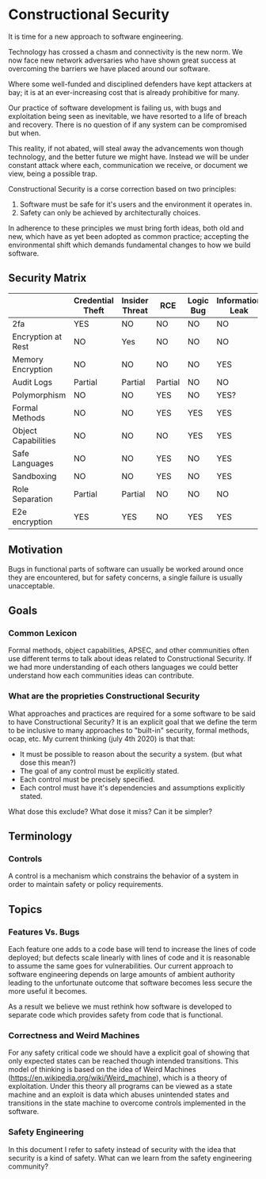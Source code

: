 
# Constructional Security

It is time for a new approach to software engineering.

Technology has crossed a chasm and connectivity is the new norm. We now face new network adversaries who have shown great success at overcoming the barriers we have placed around our software.

Where some well-funded and disciplined defenders have kept attackers at bay; it is at an ever-increasing cost that is already prohibitive for many.
 
Our practice of software development is failing us, with bugs and exploitation being seen as inevitable, we have resorted to a life of breach and recovery. There is no question of if any system can be compromised but when.

This reality, if not abated, will steal away the advancements won though technology, and the better future we might have. Instead we will be under constant attack where each, communication we receive, or document we view, being a possible trap.

Constructional Security is a corse correction based on two principles:

1. Software must be safe for it's users and the environment it operates in.
2. Safety can only be achieved by architecturally choices.

In adherence to these principles we must bring forth ideas, both old and new, which have as yet been adopted as common practice; accepting the environmental shift which demands fundamental changes to how we build software.


## Security Matrix
|                   |Credential Theft |Insider Threat |RCE    |Logic Bug|Information Leak|Backdoor|Phishing|Social Engineering|
|---                |---              |---            |---    |---      |--              |--      |--      |--                |
|2fa                |YES              |NO             |NO     |NO       |NO              |NO      |YES     |NO?               |
|Encryption at Rest |NO               |Yes            |NO     |NO       |NO              |NO      |NO      |NO                |
|Memory Encryption  |NO               |NO             |NO     |NO       |YES             |NO      |NO      |NO                |
|Audit Logs         |Partial          |Partial        |Partial|NO       |NO              |NO      |YES     |YES               |
|Polymorphism       |NO               |NO             |YES    |NO       |YES?            |NO      |NO      |NO                |
|Formal Methods     |NO               |NO             |YES    |YES      |YES             |YES     |NO      |NO                |
|Object Capabilities|NO               |NO             |NO     |YES      |YES             |NO      |NO      |NO                |
|Safe Languages     |NO               |NO             |YES    |NO       |YES             |NO      |NO      |NO                |
|Sandboxing         |NO               |NO             |YES    |NO       |YES             |YES     |NO      |NO                |
|Role Separation    |Partial          |Partial        |NO     |NO       |NO              |NO      |YES     |YES               |
|E2e encryption     |YES              |YES            |NO     |YES      |YES             |YES     |YES     |NO                |

## Motivation


Bugs in functional parts of software can usually be worked around once they are encountered, but for safety concerns, a single failure is usually unacceptable.

## Goals

### Common Lexicon

Formal methods, object capabilities, APSEC, and other communities often use different terms to talk about ideas related to Constructional Security. If we had more understanding of each others languages we could better understand how each communities ideas can contribute.

### What are the proprieties Constructional Security

What approaches and practices are required for a some software to be said to have Constructional Security? It is an explicit goal that we define the term to be inclusive to many approaches to "built-in" security, formal methods, ocap, etc. My current thinking (july 4th 2020) is that that:

 - It must be possible to reason about the security a system. (but what dose this mean?)
 - The goal of any control must be explicitly stated.
 - Each control must be precisely specified.
 - Each control must have it's dependencies and assumptions explicitly stated.

 What dose this exclude? What dose it miss? Can it be simpler?

## Terminology

### Controls
A control is a mechanism which constrains the behavior of a system in order to maintain safety or policy requirements. 

## Topics

### Features Vs. Bugs
Each feature one adds to a code base will tend to increase the lines of code deployed; but defects scale linearly with lines of code and it is reasonable to assume the same goes for vulnerabilities. Our current approach to software engineering depends on large amounts of ambient authority leading to the unfortunate outcome that software becomes less secure the more useful it becomes.

As a result we believe we must rethink how software is developed to separate code which provides safety from code that is functional.

### Correctness and Weird Machines
For any safety critical code we should have a explicit goal of showing that only expected states can be reached though intended transitions. This model of thinking is based on the idea of Weird Machines (https://en.wikipedia.org/wiki/Weird_machine), which is a theory of exploitation. Under this theory all programs can be viewed as a state machine and an exploit is data which abuses unintended states and transitions in the state machine to overcome controls implemented in the software.

### Safety Engineering
In this document I refer to safety instead of security with the idea that security is a kind of safety. What can we learn from the safety engineering community?

